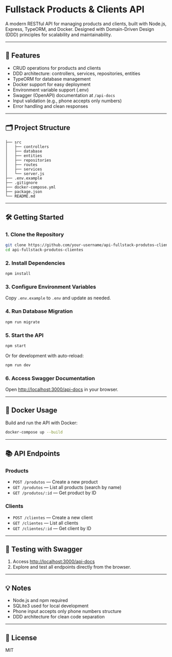 # Fullstack Products & Clients API

A modern RESTful API for managing products and clients, built with Node.js, Express, TypeORM, and Docker. Designed with Domain-Driven Design (DDD) principles for scalability and maintainability.

---

## 🚀 Features
- CRUD operations for products and clients
- DDD architecture: controllers, services, repositories, entities
- TypeORM for database management
- Docker support for easy deployment
- Environment variable support (.env)
- Swagger (OpenAPI) documentation at `/api-docs`
- Input validation (e.g., phone accepts only numbers)
- Error handling and clean responses

---

## 🗂️ Project Structure
```
├── src
│   ├── controllers
│   ├── database
│   ├── entities
│   ├── repositories
│   ├── routes
│   ├── services
│   └── server.js
├── .env.example
├── .gitignore
├── docker-compose.yml
├── package.json
└── README.md
```

---

## 🛠️ Getting Started

### 1. Clone the Repository
```bash
git clone https://github.com/your-username/api-fullstack-produtos-clientes.git
cd api-fullstack-produtos-clientes
```

### 2. Install Dependencies
```bash
npm install
```

### 3. Configure Environment Variables
Copy `.env.example` to `.env` and update as needed.

### 4. Run Database Migration
```bash
npm run migrate
```

### 5. Start the API
```bash
npm start
```
Or for development with auto-reload:
```bash
npm run dev
```

### 6. Access Swagger Documentation
Open [http://localhost:3000/api-docs](http://localhost:3000/api-docs) in your browser.

---

## 🐳 Docker Usage

Build and run the API with Docker:
```bash
docker-compose up --build
```

---

## 📚 API Endpoints

### Products
- `POST /produtos` — Create a new product
- `GET /produtos` — List all products (search by name)
- `GET /produtos/:id` — Get product by ID

### Clients
- `POST /clientes` — Create a new client
- `GET /clientes` — List all clients
- `GET /clientes/:id` — Get client by ID

---

## 🧪 Testing with Swagger
1. Access [http://localhost:3000/api-docs](http://localhost:3000/api-docs)
2. Explore and test all endpoints directly from the browser.

---

## 💡 Notes
- Node.js and npm required
- SQLite3 used for local development
- Phone input accepts only phone numbers structure
- DDD architecture for clean code separation

---

## 📄 License
MIT
